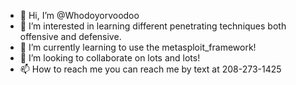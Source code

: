 - 👋 Hi, I’m @Whodoyorvoodoo
- 👀 I’m interested in learning different penetrating techniques both offensive and defensive.
- 🌱 I’m currently learning to use the metasploit_framework!
- 💞️ I’m looking to collaborate on lots and lots!
- 📫 How to reach me you can reach me by text at 208-273-1425

<!---
Whodoyorvoodoo/Whodoyorvoodoo is a ✨ special ✨ repository because its `README.md` (this file) appears on your GitHub profile.
You can click the Preview link to take a look at your changes.
--->
